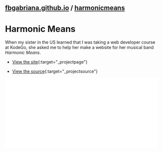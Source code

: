 ## [fbgabriana.github.io](/ "Bamm's KodeGo Repository") / [harmonicmeans](/harmonicmeans/)

# Harmonic Means

When my sister in the US learned that I was taking a web developer course at KodeGo, she asked me to help her make a website for her musical band _Harmonic Means_.

* [View the site](home.html){:target="_projectpage"}

* [View the source](https://github.com/fbgabriana/harmonicmeans){:target="_projectsource"}

![screenshot](screenshot.svg)

